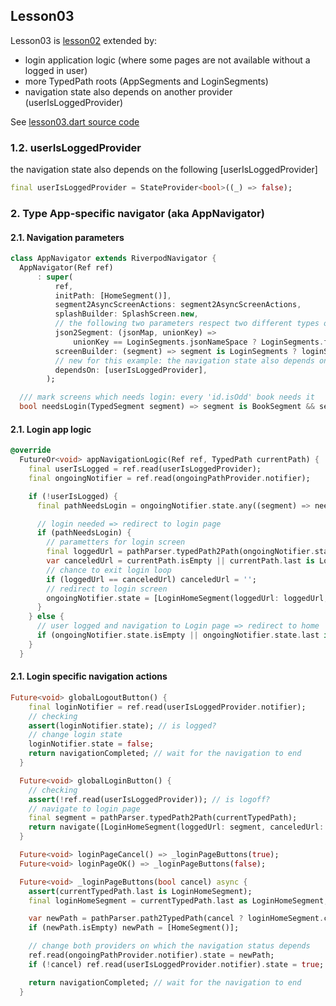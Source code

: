 
## Lesson03
Lesson03 is [lesson02](https://github.com/PavelPZ/riverpod_navigator/blob/main/doc/lesson02.md) extended by:

- login application logic (where some pages are not available without a logged in user)
- more TypedPath roots (AppSegments and LoginSegments)
- navigation state also depends on another provider (userIsLoggedProvider)

See [lesson03.dart source code](https://github.com/PavelPZ/riverpod_navigator/blob/main/examples/doc/lib/src/lesson03/lesson03.dart)

### 1.2. userIsLoggedProvider

the navigation state also depends on the following [userIsLoggedProvider]

```dart
final userIsLoggedProvider = StateProvider<bool>((_) => false);
```

### 2. Type App-specific navigator (aka AppNavigator)

#### 2.1. Navigation parameters



```dart
class AppNavigator extends RiverpodNavigator {
  AppNavigator(Ref ref)
      : super(
          ref,
          initPath: [HomeSegment()],
          segment2AsyncScreenActions: segment2AsyncScreenActions,
          splashBuilder: SplashScreen.new,
          // the following two parameters respect two different types of segment roots: [AppSegments] and [LoginSegments]
          json2Segment: (jsonMap, unionKey) => 
              unionKey == LoginSegments.jsonNameSpace ? LoginSegments.fromJson(jsonMap) : AppSegments.fromJson(jsonMap),
          screenBuilder: (segment) => segment is LoginSegments ? loginSegmentsScreenBuilder(segment) : appSegmentsScreenBuilder(segment),
          // new for this example: the navigation state also depends on the userIsLoggedProvider
          dependsOn: [userIsLoggedProvider],
        );

  /// mark screens which needs login: every 'id.isOdd' book needs it
  bool needsLogin(TypedSegment segment) => segment is BookSegment && segment.id.isOdd;
```

#### 2.1. Login app logic



```dart
@override
  FutureOr<void> appNavigationLogic(Ref ref, TypedPath currentPath) {
    final userIsLogged = ref.read(userIsLoggedProvider);
    final ongoingNotifier = ref.read(ongoingPathProvider.notifier);

    if (!userIsLogged) {
      final pathNeedsLogin = ongoingNotifier.state.any((segment) => needsLogin(segment));

      // login needed => redirect to login page
      if (pathNeedsLogin) {
        // parametters for login screen
        final loggedUrl = pathParser.typedPath2Path(ongoingNotifier.state);
        var canceledUrl = currentPath.isEmpty || currentPath.last is LoginHomeSegment ? '' : pathParser.typedPath2Path(currentPath);
        // chance to exit login loop
        if (loggedUrl == canceledUrl) canceledUrl = '';
        // redirect to login screen
        ongoingNotifier.state = [LoginHomeSegment(loggedUrl: loggedUrl, canceledUrl: canceledUrl)];
      }
    } else {
      // user logged and navigation to Login page => redirect to home
      if (ongoingNotifier.state.isEmpty || ongoingNotifier.state.last is LoginHomeSegment) ongoingNotifier.state = [HomeSegment()];
    }
  }
```

#### 2.1. Login specific navigation actions



```dart
Future<void> globalLogoutButton() {
    final loginNotifier = ref.read(userIsLoggedProvider.notifier);
    // checking
    assert(loginNotifier.state); // is logged?
    // change login state
    loginNotifier.state = false;
    return navigationCompleted; // wait for the navigation to end
  }

  Future<void> globalLoginButton() {
    // checking
    assert(!ref.read(userIsLoggedProvider)); // is logoff?
    // navigate to login page
    final segment = pathParser.typedPath2Path(currentTypedPath);
    return navigate([LoginHomeSegment(loggedUrl: segment, canceledUrl: segment)]);
  }

  Future<void> loginPageCancel() => _loginPageButtons(true);
  Future<void> loginPageOK() => _loginPageButtons(false);

  Future<void> _loginPageButtons(bool cancel) async {
    assert(currentTypedPath.last is LoginHomeSegment);
    final loginHomeSegment = currentTypedPath.last as LoginHomeSegment;

    var newPath = pathParser.path2TypedPath(cancel ? loginHomeSegment.canceledUrl : loginHomeSegment.loggedUrl);
    if (newPath.isEmpty) newPath = [HomeSegment()];

    // change both providers on which the navigation status depends
    ref.read(ongoingPathProvider.notifier).state = newPath;
    if (!cancel) ref.read(userIsLoggedProvider.notifier).state = true;

    return navigationCompleted; // wait for the navigation to end
  }
```

